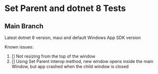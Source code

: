 # Set Parent and dotnet 8 Tests

## Main Branch

Latest dotnet 8 version, maui and default Windows App SDK version

Known issues:
1. [] Not resizing from the top of the window
2. [] Using Set Parent interop method, new window opens inside the main Window, but app crashed when the child window is closed
